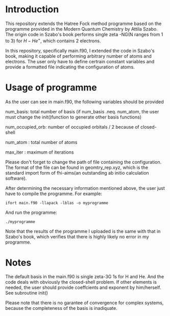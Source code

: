 # Introduction

This repository extends the Hatree Fock method programme based on the programme provided in the Modern Quantum Chemistry by Attila Szabo.
The origin code in Szabo's book performs single zeta -NG(N ranges from 1 to 3) for $H-He^{+}$, which contains 2 electrons.

In this repository, specifically main.f90, I extended the code in Szabo's book, making it capable of performing arbitrary number of
atoms and electrons. 
The user only have to define certrain constant variables and provide a formatted file indicating the configuration of atoms.

# Usage of programme 

As the user can see in main.f90, the following variables should be provided

num\_basis: total number of basis (if num\_basis .neq. num\_atom,
the user must change the init()function to generate other basis functions)

num\_occupied\_orb: number of occupied orbitals / 2 because of closed-shell

num\_atom : total number of atoms

max\_iter : maximum of iterations

Please don't forget to change the path of file containing the configuration.
The format of the file can be found in geomtry\_rep.xyz, which is the standard
import form of fhi-aims(an outstanding ab initio calculation software). 

After determining the necessary information mentioned above, the user just have to compile
the programme. For example:

```shell
ifort main.f90 -llapack -lblas -o myprogramme
```

And run the programme:

```shell
./myprogramme
```

Note that the results of the programme I uploaded is the same with that in Szabo's book, which verifies that 
there is highly likely no error in my programme.
# Notes

The default basis in the main.f90 is single zeta-3G 1s for H and He.
And the code deals with obviously the closed-shell problem.
If other elements is needed, the user should provide coeffcients and exponent by him/herself.
See subroutine init()

Please note that there is no garantee of convergence for complex systems, because the completeness of the
basis is inadiquate.
